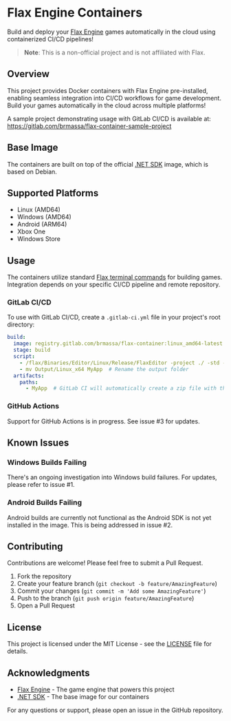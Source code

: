 # Flax Engine Containers

Build and deploy your [Flax Engine](https://flaxengine.com) games automatically in the cloud using containerized CI/CD pipelines!

> **Note**: This is a non-official project and is not affiliated with Flax.

## Overview

This project provides Docker containers with Flax Engine pre-installed, enabling seamless integration into CI/CD workflows for game development. Build your games automatically in the cloud across multiple platforms!

A sample project demonstrating usage with GitLab CI/CD is available at: https://gitlab.com/brmassa/flax-container-sample-project

## Base Image

The containers are built on top of the official [.NET SDK](https://hub.docker.com/_/microsoft-dotnet-sdk/) image, which is based on Debian.

## Supported Platforms

- Linux (AMD64)
- Windows (AMD64)
- Android (ARM64)
- Xbox One
- Windows Store

## Usage

The containers utilize standard [Flax terminal commands](https://docs.flaxengine.com/manual/editor/advanced/command-line-access.html) for building games. Integration depends on your specific CI/CD pipeline and remote repository.

### GitLab CI/CD

To use with GitLab CI/CD, create a `.gitlab-ci.yml` file in your project's root directory:

```yaml
build:
  image: registry.gitlab.com/brmassa/flax-container:linux_amd64-latest  # Or use a fixed version like flax-container:linux_amd64-1.7.6407.2
  stage: build
  script:
    - /flax/Binaries/Editor/Linux/Release/FlaxEditor -project ./ -std -null -headless -build "Release.Linux_x64"
    - mv Output/Linux_x64 MyApp  # Rename the output folder
  artifacts:
    paths:
      - MyApp  # GitLab CI will automatically create a zip file with this folder
```

### GitHub Actions

Support for GitHub Actions is in progress. See issue #3 for updates.

## Known Issues

### Windows Builds Failing

There's an ongoing investigation into Windows build failures. For updates, please refer to issue #1.

### Android Builds Failing

Android builds are currently not functional as the Android SDK is not yet installed in the image. This is being addressed in issue #2.

## Contributing

Contributions are welcome! Please feel free to submit a Pull Request.

1. Fork the repository
2. Create your feature branch (`git checkout -b feature/AmazingFeature`)
3. Commit your changes (`git commit -m 'Add some AmazingFeature'`)
4. Push to the branch (`git push origin feature/AmazingFeature`)
5. Open a Pull Request

## License

This project is licensed under the MIT License - see the [LICENSE](LICENSE.md) file for details.

## Acknowledgments

- [Flax Engine](https://flaxengine.com) - The game engine that powers this project
- [.NET SDK](https://hub.docker.com/_/microsoft-dotnet-sdk/) - The base image for our containers

For any questions or support, please open an issue in the GitHub repository.
